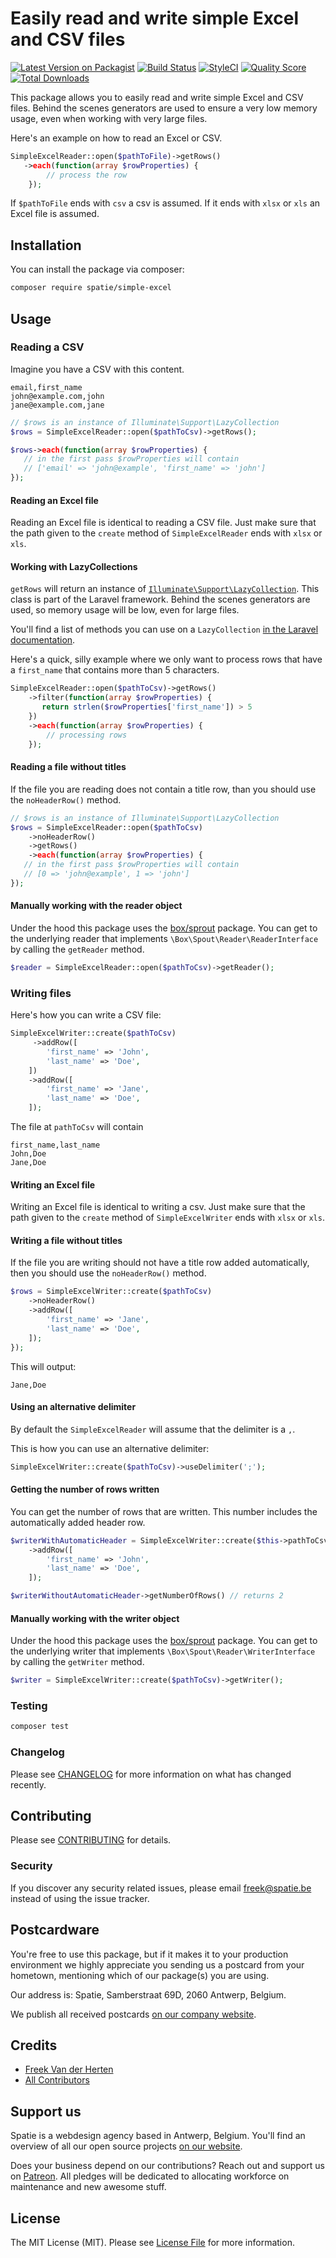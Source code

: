 # Easily read and write simple Excel and CSV files

[![Latest Version on Packagist](https://img.shields.io/packagist/v/spatie/simple-excel.svg?style=flat-square)](https://packagist.org/packages/spatie/simple-excel)
[![Build Status](https://img.shields.io/travis/spatie/simple-excel/master.svg?style=flat-square)](https://travis-ci.org/spatie/simple-excel)
[![StyleCI](https://github.styleci.io/repos/216833389/shield?branch=master)](https://github.styleci.io/repos/216833389)
[![Quality Score](https://img.shields.io/scrutinizer/g/spatie/simple-excel.svg?style=flat-square)](https://scrutinizer-ci.com/g/spatie/simple-excel)
[![Total Downloads](https://img.shields.io/packagist/dt/spatie/simple-excel.svg?style=flat-square)](https://packagist.org/packages/spatie/simple-excel)

This package allows you to easily read and write simple Excel and CSV files. Behind the scenes generators are used to ensure a very low memory usage, even when working with very large files.

Here's an example on how to read an Excel or CSV.

```php
SimpleExcelReader::open($pathToFile)->getRows()
   ->each(function(array $rowProperties) {
        // process the row
    });
```

If `$pathToFile` ends with `csv` a csv is assumed. If it ends with `xlsx` or `xls` an Excel file is assumed.

## Installation

You can install the package via composer:

```bash
composer require spatie/simple-excel
```

## Usage

### Reading a CSV

Imagine you have a CSV with this content.

```csv
email,first_name
john@example.com,john
jane@example.com,jane
```

```php
// $rows is an instance of Illuminate\Support\LazyCollection
$rows = SimpleExcelReader::open($pathToCsv)->getRows();

$rows->each(function(array $rowProperties) {
   // in the first pass $rowProperties will contain
   // ['email' => 'john@example', 'first_name' => 'john']
});
```

#### Reading an Excel file

Reading an Excel file is identical to reading a CSV file. Just make sure that the path given to the `create` method of `SimpleExcelReader` ends with `xlsx` or `xls`.

#### Working with LazyCollections

`getRows` will return an instance of [`Illuminate\Support\LazyCollection`](https://laravel.com/docs/master/collections#lazy-collections). This class is part of the Laravel framework. Behind the scenes generators are used, so memory usage will be low, even for large files.

You'll find a list of methods you can use on a `LazyCollection` [in the Laravel documentation](https://laravel.com/docs/master/collections#the-enumerable-contract).

Here's a quick, silly example where we only want to process rows that have a `first_name` that contains more than 5 characters.

```php
SimpleExcelReader::open($pathToCsv)->getRows()
    ->filter(function(array $rowProperties) {
       return strlen($rowProperties['first_name']) > 5
    })
    ->each(function(array $rowProperties) {
        // processing rows
    });
```

#### Reading a file without titles

If the file you are reading does not contain a title row, than you should use the `noHeaderRow()` method.

```php
// $rows is an instance of Illuminate\Support\LazyCollection
$rows = SimpleExcelReader::open($pathToCsv)
    ->noHeaderRow()
    ->getRows()
    ->each(function(array $rowProperties) {
   // in the first pass $rowProperties will contain
   // [0 => 'john@example', 1 => 'john']
});
```

#### Manually working with the reader object

Under the hood this package uses the [box/sprout](https://github.com/box/spout) package. You can get to the underlying reader that implements `\Box\Spout\Reader\ReaderInterface` by calling the `getReader` method.

```php
$reader = SimpleExcelReader::open($pathToCsv)->getReader();
```

### Writing files

Here's how you can write a CSV file:

```php
SimpleExcelWriter::create($pathToCsv)
     ->addRow([
        'first_name' => 'John',
        'last_name' => 'Doe',
    ])
    ->addRow([
        'first_name' => 'Jane',
        'last_name' => 'Doe',
    ]);
```

The file at `pathToCsv` will contain

```csv
first_name,last_name
John,Doe
Jane,Doe
```

#### Writing an Excel file

Writing an Excel file is identical to writing a csv. Just make sure that the path given to the `create` method of `SimpleExcelWriter` ends with `xlsx` or `xls`.

#### Writing a file without titles

If the file you are writing should not have a title row added automatically, then you should use the `noHeaderRow()` method.

```php
$rows = SimpleExcelWriter::create($pathToCsv)
    ->noHeaderRow()
    ->addRow([
        'first_name' => 'Jane',
        'last_name' => 'Doe',
    ]);
});
```

This will output:

```csv
Jane,Doe
```

#### Using an alternative delimiter

By default the `SimpleExcelReader` will assume that the delimiter is a `,`.

This is how you can use an alternative delimiter:

```php
SimpleExcelWriter::create($pathToCsv)->useDelimiter(';');
```

#### Getting the number of rows written

You can get the number of rows that are written. This number includes the automatically added header row.

```php
$writerWithAutomaticHeader = SimpleExcelWriter::create($this->pathToCsv)
    ->addRow([
        'first_name' => 'John',
        'last_name' => 'Doe',
    ]);

$writerWithoutAutomaticHeader->getNumberOfRows() // returns 2
```

#### Manually working with the writer object

Under the hood this package uses the [box/sprout](https://github.com/box/spout) package. You can get to the underlying writer that implements `\Box\Spout\Reader\WriterInterface` by calling the `getWriter` method.

```php
$writer = SimpleExcelWriter::create($pathToCsv)->getWriter();
```

### Testing

``` bash
composer test
```

### Changelog

Please see [CHANGELOG](CHANGELOG.md) for more information on what has changed recently.

## Contributing

Please see [CONTRIBUTING](CONTRIBUTING.md) for details.

### Security

If you discover any security related issues, please email freek@spatie.be instead of using the issue tracker.

## Postcardware

You're free to use this package, but if it makes it to your production environment we highly appreciate you sending us a postcard from your hometown, mentioning which of our package(s) you are using.

Our address is: Spatie, Samberstraat 69D, 2060 Antwerp, Belgium.

We publish all received postcards [on our company website](https://spatie.be/en/opensource/postcards).

## Credits

- [Freek Van der Herten](https://github.com/freekmurze)
- [All Contributors](../../contributors)

## Support us

Spatie is a webdesign agency based in Antwerp, Belgium. You'll find an overview of all our open source projects [on our website](https://spatie.be/opensource).

Does your business depend on our contributions? Reach out and support us on [Patreon](https://www.patreon.com/spatie). 
All pledges will be dedicated to allocating workforce on maintenance and new awesome stuff.

## License

The MIT License (MIT). Please see [License File](LICENSE.md) for more information.
